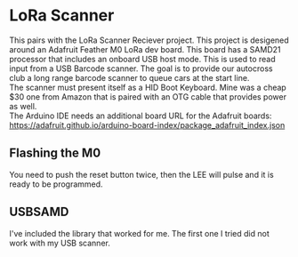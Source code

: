 # LoRa Scanner
This pairs with the LoRa Scanner Reciever project. This project is desigened around an Adafruit Feather M0 LoRa dev board. This board has a SAMD21 processor that includes an onboard USB host mode. This is used to read input from a USB Barcode scanner. The goal is to provide our autocross club a long range barcode scanner to queue cars at the start line.  
The scanner must present itself as a HID Boot Keyboard. Mine was a cheap $30 one from Amazon that is paired with an OTG cable that provides power as well.  
The Arduino IDE needs an additional board URL for the Adafruit boards: https://adafruit.github.io/arduino-board-index/package_adafruit_index.json  

## Flashing the M0
You need to push the reset button twice, then the LEE will pulse and it is ready to be programmed.  

## USBSAMD
I've included the library that worked for me. The first one I tried did not work with my USB scanner.